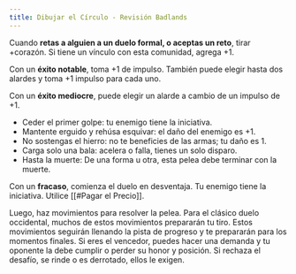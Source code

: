 ```yaml
---
title: Dibujar el Círculo - Revisión Badlands
---
```


Cuando **retas a alguien a un duelo formal, o aceptas un reto**, tirar +corazón. Si tiene un vínculo con esta comunidad, agrega +1.

Con un **éxito notable**, toma +1 de impulso. También puede elegir hasta dos alardes y toma +1 impulso para cada uno.

Con un **éxito mediocre**, puede elegir un alarde a cambio de un impulso de +1.

- Ceder el primer golpe: tu enemigo tiene la iniciativa.
- Mantente erguido y rehúsa esquivar: el daño del enemigo es +1.
- No sostengas el hierro: no te beneficies de las armas; tu daño es 1.
- Carga solo una bala: acelera o falla, tienes un solo disparo.
- Hasta la muerte: De una forma u otra, esta pelea debe terminar con la muerte.

Con un **fracaso**, comienza el duelo en desventaja. Tu enemigo tiene la iniciativa. Utilice [[#Pagar el Precio]].

Luego, haz movimientos para resolver la pelea. Para el clásico duelo occidental, muchos de estos movimientos prepararán tu tiro. Estos movimientos seguirán llenando la pista de progreso y te prepararán para los momentos finales. Si eres el vencedor, puedes hacer una demanda y tu oponente la debe cumplir o perder su honor y posición. Si rechaza el desafío, se rinde o es derrotado, ellos le exigen.
